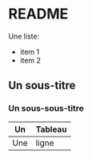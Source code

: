 # README

Une liste:
* item 1
* item 2

## Un sous-titre

### Un sous-sous-titre

| Un | Tableau |
|----|---------|
| Une| ligne   |
